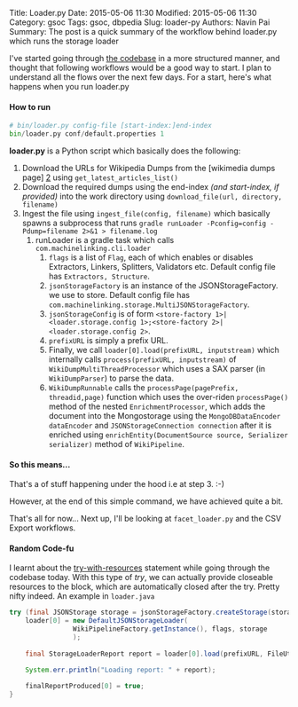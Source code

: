 Title: Loader.py
Date: 2015-05-06 11:30
Modified: 2015-05-06 11:30
Category: gsoc
Tags: gsoc, dbpedia
Slug: loader-py
Authors: Navin Pai
Summary: The post is a quick summary of the workflow behind loader.py which runs the storage loader

I've started going through [the codebase][1] in a more structured manner, and thought that following workflows would be a good way to start. I plan to understand all the flows over the next few days. For a start, here's what happens when you run loader.py

#### How to run


```python
# bin/loader.py config-file [start-index:]end-index
bin/loader.py conf/default.properties 1
```
**loader.py** is a Python script which basically does the following:

1. Download the URLs for Wikipedia Dumps from the [wikimedia dumps page] [2] using `get_latest_articles_list()`
2. Download the required dumps using the end-index *(and start-index, if provided)* into the work directory using `download_file(url, directory, filename)`
3. Ingest the file using `ingest_file(config, filename)` which basically spawns a subprocess that runs `gradle runLoader -Pconfig=config -Pdump=filename 2>&1 > filename.log`
	1. runLoader is a gradle task which calls `com.machinelinking.cli.loader`
		1. `flags` is a list of `Flag`, each of which enables or disables Extractors, Linkers, Splitters, Validators etc. Default config file has `Extractors, Structure`.
		2. `jsonStorageFactory` is an instance of the JSONStorageFactory. we use to store. Default config file has `com.machinelinking.storage.MultiJSONStorageFactory`.
		3. `jsonStorageConfig` is of form `<store-factory 1>|<loader.storage.config 1>;<store-factory 2>|<loader.storage.config 2>`.
		4. `prefixURL` is simply a prefix URL.
		5. Finally, we call `loader[0].load(prefixURL, inputstream)` which internally calls `process(prefixURL, inputstream)` of	`WikiDumpMultiThreadProcessor` which uses a SAX parser (in `WikiDumpParser`) to parse the data.
		6. `WikiDumpRunnable` calls the `processPage(pagePrefix, threadid,page)` function which uses the over-riden `processPage()` method of the nested `EnrichmentProcessor`, which adds the document into the Mongostorage using the `MongoDBDataEncoder dataEncoder` and `JSONStorageConnection connection` after it is enriched using `enrichEntity(DocumentSource source, Serializer serializer)` method of `WikiPipeline`.

#### So this means... 

That's a of stuff happening under the hood i.e at step 3. :-)

However, at the end of this simple command, we have achieved quite a bit.

That's all for now... Next up, I'll be looking at `facet_loader.py` and the CSV Export workflows.

#### Random Code-fu

I learnt about the [try-with-resources][3] statement while going through the codebase today. With this type of *try*, we can actually provide closeable resources to the block, which are automatically closed after the try. Pretty nifty indeed. An example in `loader.java`

```java
try (final JSONStorage storage = jsonStorageFactory.createStorage(storageConfig)) {
	loader[0] = new DefaultJSONStorageLoader(
				WikiPipelineFactory.getInstance(), flags, storage
			    );
					
	final StorageLoaderReport report = loader[0].load(prefixURL, FileUtil.openDecompressedInputStream(dumpFile));

	System.err.println("Loading report: " + report);
	
	finalReportProduced[0] = true;
}
```

[1]: https://bitbucket.org/hardest/jsonpedia
[2]: http://dumps.wikimedia.org/enwiki/latest/
[3]: http://java.dzone.com/articles/java-7-new-try-resources
